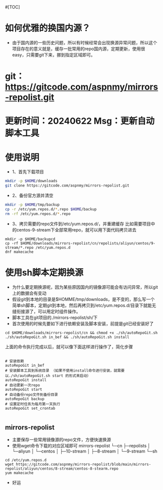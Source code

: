 #[TOC]
# 如何优雅的换国内源？
- 由于国内源的一些历史问题，所以有时候经常会出现换源异常问题，所以这个项目存在的意义就是，缓存一批常用的repo国内源，定期更新，使用很easy，只需要git下来，挪到指定区域即可。
# git：https://gitcode.com/aspnmy/mirrors-repolist.git
# 更新时间：20240622 Msg：更新自动脚本工具
# 使用说明
- 1、首先下载项目
```bash
mkdir -p $HOME/downloads
git clone https://gitcode.com/aspnmy/mirrors-repolist.git

```
- 2、备份官方源并清空

```bash
mkdir -p $HOME/tmp/backup
cp -r /etc/yum.repos.d/*.repo $HOME/backup
rm -rf /etc/yum.repos.d/*.repo 

```

- 3、拷贝需要的repo文件到/etc/yum.repos.d/，并重建缓存
    比如需要项目中的centos-9-stream下全部常用repo，就可以用下面代码拷贝进去

```base
mkdir -p $HOME/backupcd
cp -rf $HOME/downloads/mirrors-repolist/cn/repolists/aliyun/centos/9-stream/*.repo /etc/yum.repos.d
dnf makecache

```

# 使用sh脚本定期换源
- 为什么要定期换源呢，因为某些原因国内的镜像源可能会有访问异常，所以git上的数据会有变动
- 假设git到本地的目录是$HOMME/tmp/downloads，是不变的，那么写一个简单sh脚本，定期git到本地，然后再拷贝到/etc/yum.repos.d/目录下就能无缝衔接源了，可以用定时组件操作。
- 脚本工具在git项目的./mirrors-repolist/sh/下
- 首次使用的时候先要如下进行依赖安装及脚本安装，前提是git已经安装好了

```base
cd $HOME/downloads/mirrors-repolist/cn && chmod +x ./sh/autoRepoGit.sh
./sh/autoRepoGit.sh in_bef && ./sh/autoRepoGit.sh install

```

上面的命令执行完成以后，就可以像下面这样进行操作了，简化步骤
```base

# 安装依赖
autoRepoGit in_bef
# 安装脚本工具到系统目录 （如果不使用install命令进行安装，就需要以./sh/autoRepoGit.sh start 的形式来启动）
autoRepoGit install
# 自动更新一次repo  
autoRepoGit start
# 自动备份repo文件到备份目录 
autoRepoGit backup
# 设置定时任务为每月第一天执行 
autoRepoGit set_crontab


```

## mirrors-repolist

- 主要保存一些常用镜像源的repo文件，方便快速换源
- 使用wget命令下载的对应区域即可
mirrors-repolist
└─cn
    ├─repolists
    │  └─aliyun
    │      └─centos
    │          ├─10-stream
    │          ├─8-stream
    │          └─9-stream
    └─sh

```
cd /etc/yum.repos.d
wget https://gitcode.com/aspnmy/mirrors-repolist/blob/main/mirrors-repolist/aliyun/centos/8-stream/centos-8-stearm.repo
yum makecache

```

- 好运